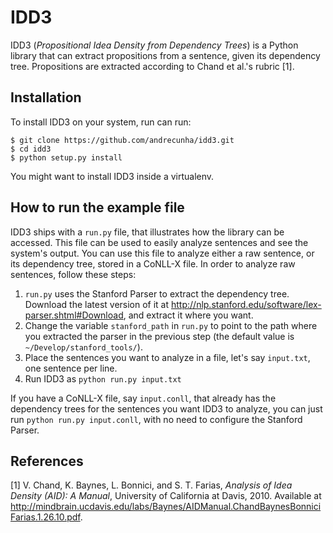 IDD3
====

IDD3 (*Propositional Idea Density from Dependency Trees*) is a Python library that can extract propositions from a sentence, given its dependency tree. Propositions are extracted according to Chand et al.'s rubric [1].

Installation
------------

To install IDD3 on your system, run can run:

```
$ git clone https://github.com/andrecunha/idd3.git
$ cd idd3
$ python setup.py install
```

You might want to install IDD3 inside a virtualenv.

How to run the example file
---------------------------

IDD3 ships with a `run.py` file, that illustrates how the library can be accessed. This file can be used to easily analyze sentences and see the system's output. You can use this file to analyze either a raw sentence, or its dependency tree, stored in a CoNLL-X file. In order to analyze raw sentences, follow these steps:

1. `run.py` uses the Stanford Parser to extract the dependency tree. Download the latest version of it at http://nlp.stanford.edu/software/lex-parser.shtml#Download, and extract it where you want.
2. Change the variable `stanford_path` in `run.py` to point to the path where you extracted the parser in the previous step (the default value is `~/Develop/stanford_tools/`).
3. Place the sentences you want to analyze in a file, let's say `input.txt`, one sentence per line.
4. Run IDD3 as `python run.py input.txt`

If you have a CoNLL-X file, say `input.conll`, that already has the dependency trees for the sentences you want IDD3 to analyze, you can just run `python run.py input.conll`, with no need to configure the Stanford Parser.

References
----------

[1]  V. Chand, K. Baynes, L. Bonnici, and S. T. Farias, *Analysis of Idea Density (AID): A Manual*, University of California at Davis, 2010. Available at http://mindbrain.ucdavis.edu/labs/Baynes/AIDManual.ChandBaynesBonniciFarias.1.26.10.pdf.
